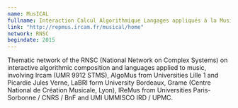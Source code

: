 ```yaml
---
name: MusICAL 
fullname: Interaction Calcul Algorithmique Langages appliqués à la Musique
link: "http://repmus.ircam.fr/musical/home"
network: RNSC
begindate: 2015
---
```


Thematic network of the RNSC (National Network on Complex Systems) on interactive algorithmic composition and languages applied to music, involving Ircam (UMR 9912 STMS), AlgoMus from Universities Lille 1 and Picardie Jules Verne, LaBRI form University Bordeaux, Grame (Centre National de Création Musicale, Lyon), IReMus from Universities Paris-Sorbonne / CNRS / BnF and UMI UMMISCO IRD / UPMC.
